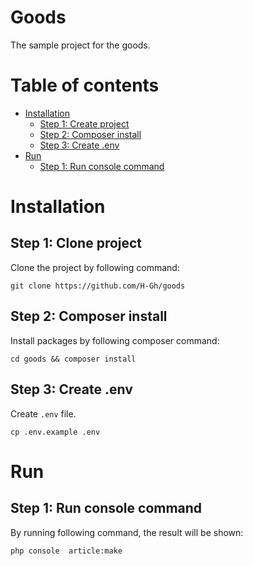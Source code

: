 # Goods

The sample project for the goods.

# Table of contents

- [Installation](#installation)
    - [Step 1: Create project](#step-1-create-project)
    - [Step 2: Composer install](#step-1-create-project)
    - [Step 3: Create .env](#step-3-create-env)
- [Run](#run)
    - [Step 1: Run console command](#step-1-run-console-command)

# Installation

## Step 1: Clone project

Clone the project by following command:

```composer
git clone https://github.com/H-Gh/goods
```

## Step 2: Composer install

Install packages by following composer command:

```composer
cd goods && composer install
```

## Step 3: Create .env

Create `.env` file.

```
cp .env.example .env
```

# Run

## Step 1: Run console command

By running following command, the result will be shown:

```
php console  article:make
```